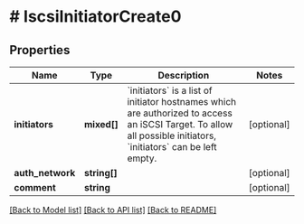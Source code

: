 # # IscsiInitiatorCreate0

## Properties

Name | Type | Description | Notes
------------ | ------------- | ------------- | -------------
**initiators** | **mixed[]** | &#x60;initiators&#x60; is a list of initiator hostnames which are authorized to access an iSCSI Target. To allow all possible initiators, &#x60;initiators&#x60; can be left empty. | [optional]
**auth_network** | **string[]** |  | [optional]
**comment** | **string** |  | [optional]

[[Back to Model list]](../../README.md#models) [[Back to API list]](../../README.md#endpoints) [[Back to README]](../../README.md)
